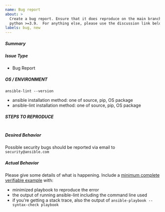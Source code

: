```yaml
---
name: Bug report
about: >
  Create a bug report. Ensure that it does reproduce on the main branch with
  python >=3.9.  For anything else, please use the discussion link below.
labels: bug, new
---
```


<!--- Verify first that your issue is not already reported on GitHub -->
<!--- Also test if the latest release and main branch are affected too -->

##### Summary

<!--- Explain the problem briefly below -->

##### Issue Type

- Bug Report

##### OS / ENVIRONMENT

<!--- Paste verbatim output between triple backticks -->

```console (paste below)
ansible-lint --version
```

<!--- Provide all relevant information below, e.g. target OS versions, network
 device firmware, etc. -->

- ansible installation method: one of source, pip, OS package
- ansible-lint installation method: one of source, pip, OS package

##### STEPS TO REPRODUCE

<!--- Describe exactly how to reproduce the problem, using a minimal test case -->

<!--- Paste example playbooks or commands between triple backticks below -->

```console (paste below)

```

<!--- HINT: You can paste gist.github.com links for larger files -->

##### Desired Behavior

<!--- Describe what you expected to happen when running the steps above -->

Possible security bugs should be reported via email to `security@ansible.com`

##### Actual Behavior

<!--- Describe what happened. If possible run with extra verbosity (-vvvv) -->

Please give some details of what is happening.
Include a [minimum complete verifiable example] with:

- minimized playbook to reproduce the error
- the output of running ansible-lint including the command line used
- if you're getting a stack trace, also the output of
  `ansible-playbook --syntax-check playbook`

<!--- Paste verbatim command output between triple backticks -->

```paste below

```

[minimum complete verifiable example]: http://stackoverflow.com/help/mcve
